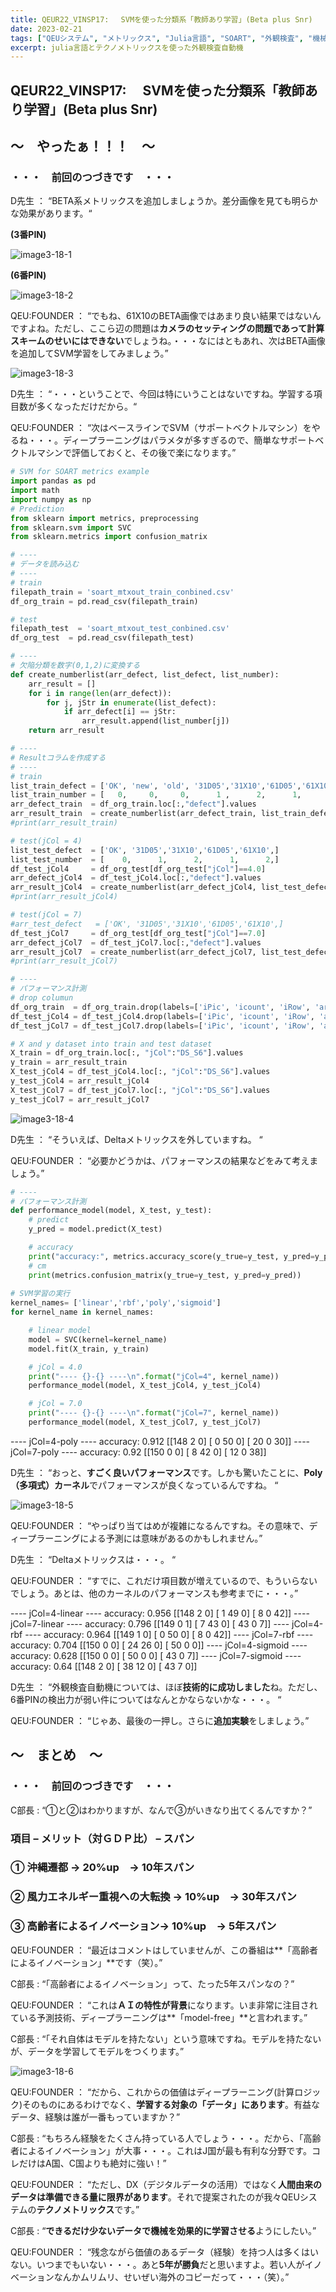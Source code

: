 ```yaml
---
title: QEUR22_VINSP17: 　SVMを使った分類系「教師あり学習」(Beta plus Snr)
date: 2023-02-21
tags: ["QEUシステム", "メトリックス", "Julia言語", "SOART", "外観検査", "機械学習"]
excerpt: julia言語とテクノメトリックスを使った外観検査自動機
---
```


## QEUR22_VINSP17: 　SVMを使った分類系「教師あり学習」(Beta plus Snr)

## ～　やったぁ！！！　～

### ・・・　前回のつづきです　・・・

D先生 ： “BETA系メトリックスを追加しましょうか。差分画像を見ても明らかな効果があります。“

**(3番PIN)**

![image3-18-1](/2023-02-18-QEUR22_VINSP14/image3-18-1.jpg)

**(6番PIN)**

![image3-18-2](/2023-02-18-QEUR22_VINSP14/image3-18-2.jpg)

QEU:FOUNDER ： “でもね、61X10のBETA画像ではあまり良い結果ではないんですよね。ただし、ここら辺の問題は**カメラのセッティングの問題であって計算スキームのせいにはできない**でしょうね。・・・なにはともあれ、次はBETA画像を追加してSVM学習をしてみましょう。”

![image3-18-3](/2023-02-18-QEUR22_VINSP14/image3-18-3.jpg)

D先生 ： “・・・ということで、今回は特にいうことはないですね。学習する項目数が多くなっただけだから。“

QEU:FOUNDER ： “次はベースラインでSVM（サポートベクトルマシン）をやるね・・・。ディープラーニングはパラメタが多すぎるので、簡単なサポートベクトルマシンで評価しておくと、その後で楽になります。”

```python
# SVM for SOART metrics example
import pandas as pd
import math
import numpy as np
# Prediction
from sklearn import metrics, preprocessing
from sklearn.svm import SVC
from sklearn.metrics import confusion_matrix

# ----
# データを読み込む
# ----
# train
filepath_train = 'soart_mtxout_train_conbined.csv'
df_org_train = pd.read_csv(filepath_train)

# test
filepath_test  = 'soart_mtxout_test_conbined.csv'
df_org_test  = pd.read_csv(filepath_test)

# ----
# 欠陥分類を数字(0,1,2)に変換する
def create_numberlist(arr_defect, list_defect, list_number):
    arr_result = []
    for i in range(len(arr_defect)):
        for j, jStr in enumerate(list_defect):
            if arr_defect[i] == jStr:
                arr_result.append(list_number[j])
    return arr_result

# ----
# Resultコラムを作成する 
# ----
# train
list_train_defect = ['OK', 'new', 'old', '31D05','31X10','61D05','61X10',]
list_train_number = [   0,     0,     0,      1 ,      2,      1,      2,]
arr_defect_train  = df_org_train.loc[:,"defect"].values
arr_result_train  = create_numberlist(arr_defect_train, list_train_defect, list_train_number)
#print(arr_result_train)

# test(jCol = 4)
list_test_defect  = ['OK', '31D05','31X10','61D05','61X10',]
list_test_number  = [    0,      1,      2,      1,      2,]
df_test_jCol4     = df_org_test[df_org_test["jCol"]==4.0]
arr_defect_jCol4  = df_test_jCol4.loc[:,"defect"].values
arr_result_jCol4  = create_numberlist(arr_defect_jCol4, list_test_defect, list_test_number)
#print(arr_result_jCol4)

# test(jCol = 7)
#arr_test_defect   = ['OK', '31D05','31X10','61D05','61X10',]
df_test_jCol7     = df_org_test[df_org_test["jCol"]==7.0]
arr_defect_jCol7  = df_test_jCol7.loc[:,"defect"].values
arr_result_jCol7  = create_numberlist(arr_defect_jCol7, list_test_defect, list_test_number)
#print(arr_result_jCol7)

# ----
# パフォーマンス計測
# drop columun
df_org_train  = df_org_train.drop(labels=['iPic', 'icount', 'iRow', 'area'], axis=1)
df_test_jCol4 = df_test_jCol4.drop(labels=['iPic', 'icount', 'iRow', 'area'], axis=1)
df_test_jCol7 = df_test_jCol7.drop(labels=['iPic', 'icount', 'iRow', 'area'], axis=1)

# X and y dataset into train and test dataset
X_train = df_org_train.loc[:, "jCol":"DS_S6"].values
y_train = arr_result_train
X_test_jCol4 = df_test_jCol4.loc[:, "jCol":"DS_S6"].values
y_test_jCol4 = arr_result_jCol4
X_test_jCol7 = df_test_jCol7.loc[:, "jCol":"DS_S6"].values
y_test_jCol7 = arr_result_jCol7

```

![image3-18-4](/2023-02-18-QEUR22_VINSP14/image3-18-4.jpg)

D先生 ： “そういえば、Deltaメトリックスを外していますね。 “

QEU:FOUNDER ： “必要かどうかは、パフォーマンスの結果などをみて考えましょう。”

```python
# ----
# パフォーマンス計測
def performance_model(model, X_test, y_test):
    # predict
    y_pred = model.predict(X_test)

    # accuracy
    print("accuracy:", metrics.accuracy_score(y_true=y_test, y_pred=y_pred), "\n")
    # cm
    print(metrics.confusion_matrix(y_true=y_test, y_pred=y_pred))
                
# SVM学習の実行
kernel_names= ['linear','rbf','poly','sigmoid']
for kernel_name in kernel_names:

    # linear model
    model = SVC(kernel=kernel_name)
    model.fit(X_train, y_train)

    # jCol = 4.0
    print("---- {}-{} ----\n".format("jCol=4", kernel_name))
    performance_model(model, X_test_jCol4, y_test_jCol4)

    # jCol = 7.0
    print("---- {}-{} ----\n".format("jCol=7", kernel_name))
    performance_model(model, X_test_jCol7, y_test_jCol7)

```

---- jCol=4-poly ----
accuracy: 0.912 
[[148   2   0]
 [  0  50   0]
 [ 20   0  30]]
---- jCol=7-poly ----
accuracy: 0.92 
[[150   0   0]
 [  8  42   0]
 [ 12   0  38]]


D先生 ： “おっと、**すごく良いパフォーマンス**です。しかも驚いたことに、**Poly（多項式）カーネル**でパフォーマンスが良くなっているんですね。 “

![image3-18-5](/2023-02-18-QEUR22_VINSP14/image3-18-5.jpg)

QEU:FOUNDER ： “やっぱり当てはめが複雑になるんですね。その意味で、ディープラーニングによる予測には意味があるのかもしれません。”

D先生 ： “Deltaメトリックスは・・・。 “

QEU:FOUNDER ： “すでに、これだけ項目数が増えているので、もういらないでしょう。あとは、他のカーネルのパフォーマンスも参考までに・・・。”

---- jCol=4-linear ----
accuracy: 0.956 
[[148   2   0]
 [  1  49   0]
 [  8   0  42]]
---- jCol=7-linear ----
accuracy: 0.796 
[[149   0   1]
 [  7  43   0]
 [ 43   0   7]]
---- jCol=4-rbf ----
accuracy: 0.964 
[[149   1   0]
 [  0  50   0]
 [  8   0  42]]
---- jCol=7-rbf ----
accuracy: 0.704 
[[150   0   0]
 [ 24  26   0]
 [ 50   0   0]]
---- jCol=4-sigmoid ----
accuracy: 0.628 
[[150   0   0]
 [ 50   0   0]
 [ 43   0   7]]
---- jCol=7-sigmoid ----
accuracy: 0.64 
[[148   2   0]
 [ 38  12   0]
 [ 43   7   0]]

D先生 ： “外観検査自動機については、ほぼ**技術的に成功しました**ね。ただし、6番PINの検出力が弱い件についてはなんとかならないかな・・・。 “

QEU:FOUNDER ： “じゃあ、最後の一押し。さらに**追加実験**をしましょう。”


## ～　まとめ　～

### ・・・　前回のつづきです　・・・

C部長 : “①と②はわかりますが、なんで③がいきなり出てくるんですか？”

###  項目   –   メリット（対ＧＤＰ比）   –   スパン
### ①	沖縄遷都 → 20%up　→ 10年スパン
### ②	風力エネルギー重視への大転換 → 10%up　→ 30年スパン
### ③	高齢者によるイノベーション→ 10%up　→ 5年スパン

QEU:FOUNDER ： “最近はコメントはしていませんが、この番組は**「高齢者によるイノベーション」**です（笑）。”

C部長 : “「高齢者によるイノベーション」って、たった5年スパンなの？”

QEU:FOUNDER ： “これは**ＡＩの特性が背景**になります。いま非常に注目されている予測技術、ディープラーニングは**「model-free」**と言われます。”

C部長 : “「それ自体はモデルを持たない」という意味ですね。モデルを持たないが、データを学習してモデルをつくります。”

![image3-18-6](/2023-02-18-QEUR22_VINSP14/image3-18-6.jpg)

QEU:FOUNDER ： “だから、これからの価値はディープラーニング(計算ロジック)そのものにあるわけでなく、**学習する対象の「データ」にあります**。有益なデータ、経験は誰が一番もっていますか？”

C部長 : “もちろん経験をたくさん持っている人でしょう・・・。だから、「高齢者によるイノベーション」が大事・・・。これはJ国が最も有利な分野です。コレだけはA国、C国よりも絶対に強い！”

QEU:FOUNDER ： “ただし、DX（デジタルデータの活用）ではなく**人間由来のデータは準備できる量に限界があります**。それで提案されたのが我々QEUシステムの**テクノメトリックス**です。”

C部長 : “**できるだけ少ないデータで機械を効果的に学習させる**ようにしたい。”

QEU:FOUNDER ： “残念ながら価値のあるデータ（経験）を持つ人は多くはいない。いつまでもいない・・・。あと**5年が勝負**だと思いますよ。若い人がイノベーションなんかムリムリ、せいぜい海外のコピーだって・・・（笑）。”


